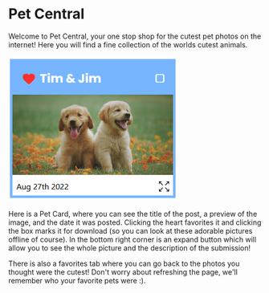 # Pet Central

Welcome to Pet Central, your one stop shop for the cutest pet photos on the internet! Here you will find a fine collection of the worlds cutest animals.

![timandjim](timandjim.png)

Here is a Pet Card, where you can see the title of the post, a preview of the image, and the date it was posted. Clicking the heart favorites it and clicking the box marks it for download (so you can look at these adorable pictures offline of course). In the bottom right corner is an expand button which will allow you to see the whole picture and the description of the submission! 

There is also a favorites tab where you can go back to the photos you thought were the cutest! Don't worry about refreshing the page, we'll remember who your favorite pets were :).